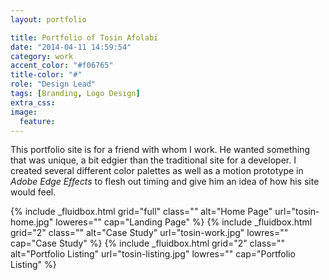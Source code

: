 ```yaml
---
layout: portfolio

title: Portfolio of Tosin Afolabi
date: "2014-04-11 14:59:54"
category: work
accent_color: "#f06765"
title-color: "#"
role: "Design Lead"
tags: [Branding, Logo Design]
extra_css:
image:
  feature:
---
```



This portfolio site is for a friend with whom I work. He wanted something that was unique, a bit edgier than the traditional site for a developer. I created several different color palettes as well as a motion prototype in *Adobe Edge Effects* to flesh out timing and give him an idea of how his site would feel. 

<div>
{% include _fluidbox.html grid="full" class="" alt="Home Page" url="tosin-home.jpg" loweres="" cap="Landing Page" %}
{% include _fluidbox.html grid="2" class="" alt="Case Study" url="tosin-work.jpg" lowres="" cap="Case Study" %}
{% include _fluidbox.html grid="2" class="" alt="Portfolio Listing" url="tosin-listing.jpg" lowres="" cap="Portfolio Listing" %}
</div>
